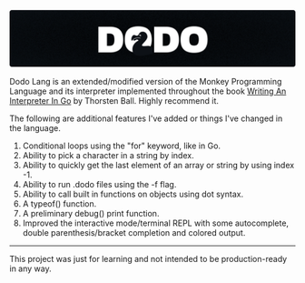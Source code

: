 <p>
  <img src="./dodo_banner.svg" alt="Dodo Programming Language">
</p>

Dodo Lang is an extended/modified version of the Monkey Programming Language and its interpreter implemented throughout the book [Writing An Interpreter In Go](https://interpreterbook.com/) by Thorsten Ball. Highly recommend it.

The following are additional features I've added or things I've changed in the language.

1. Conditional loops using the "for" keyword, like in Go.
1. Ability to pick a character in a string by index.
1. Ability to quickly get the last element of an array or string by using index -1.
1. Ability to run .dodo files using the -f <filename> flag.
1. Ability to call built in functions on objects using dot syntax.
1. A typeof() function.
1. A preliminary debug() print function.
1. Improved the interactive mode/terminal REPL with some autocomplete, double parenthesis/bracket completion and colored output.

---

This project was just for learning and not intended to be production-ready in any way.
